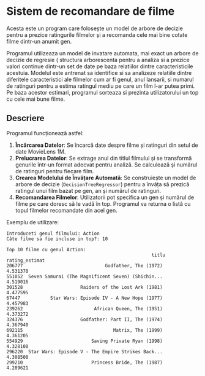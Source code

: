 # Sistem de recomandare de filme

Acesta este un program care folosește un model de arbore de decizie pentru a prezice ratingurile filmelor și a recomanda cele mai bine cotate filme dintr-un anumit gen. 

Programul utilizeaza un model de invatare automata, mai exact un arbore de decizie de regresie ( structura arborescenta pentru a analiza si a prezice valori continue dintr-un set de date pe baza relatiilor dintre caracteristicile acestuia. 
Modelul este antrenat sa identifice si sa analizeze relatiile dintre diferitele caracteristici ale filmelor cum ar fi genul, anul lansarii, si numarul de ratinguri pentru a estima ratingul mediu pe care un film l-ar putea primi. Pe baza acestor estimari, programul sorteaza si prezinta utilizatorului un top cu cele mai bune filme.

## Descriere

Programul funcționează astfel:

1. **Încărcarea Datelor**: Se încarcă date despre filme și ratinguri din setul de date MovieLens 1M.
2. **Prelucrarea Datelor**: Se extrage anul din titlul filmului și se transformă genurile într-un format adecvat pentru analiză. Se calculează și numărul de ratinguri pentru fiecare film.
3. **Crearea Modelului de Învățare Automată**: Se construiește un model de arbore de decizie (`DecisionTreeRegressor`) pentru a învăța să prezică ratingul unui film bazat pe gen, an și numărul de ratinguri.
4. **Recomandarea Filmelor**: Utilizatorii pot specifica un gen și numărul de filme pe care doresc să le vadă în top. Programul va returna o listă cu topul filmelor recomandate din acel gen.
   
Exemplu de utilizare:

```
Introduceti genul filmului: Action
Câte filme sa fie incluse in top?: 10

Top 10 filme cu genul Action:
                                                     titlu  rating_estimat
206777                              Godfather, The (1972)        4.531370
551052  Seven Samurai (The Magnificent Seven) (Shichin...        4.519016
301528                     Raiders of the Lost Ark (1981)        4.477595
67447           Star Wars: Episode IV - A New Hope (1977)        4.457983
239262                          African Queen, The (1951)        4.373272
324376                     Godfather: Part II, The (1974)        4.367940
692115                                 Matrix, The (1999)        4.361205
554929                         Saving Private Ryan (1998)        4.328108
296220  Star Wars: Episode V - The Empire Strikes Back...        4.308500
299210                         Princess Bride, The (1987)        4.289621
```

